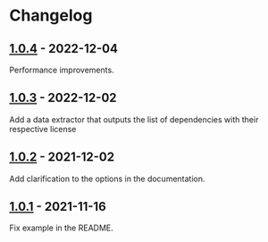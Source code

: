 # Changelog

## [1.0.4] - 2022-12-04

Performance improvements.

## [1.0.3] - 2022-12-02

Add a data extractor that outputs the list of dependencies with their respective license

## [1.0.2] - 2021-12-02

Add clarification to the options in the documentation.

## [1.0.1] - 2021-11-16

Fix example in the README.

[1.0.4]: https://github.com/jfmengels/elm-review-license/releases/tag/1.0.4
[1.0.3]: https://github.com/jfmengels/elm-review-license/releases/tag/1.0.3
[1.0.2]: https://github.com/jfmengels/elm-review-license/releases/tag/1.0.2
[1.0.1]: https://github.com/jfmengels/elm-review-license/releases/tag/1.0.1
